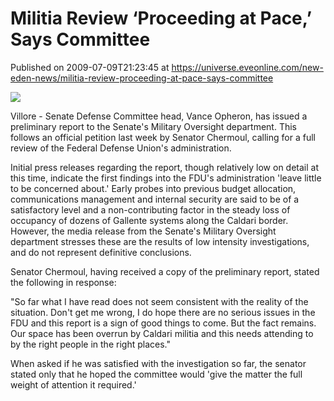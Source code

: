 # Militia Review ‘Proceeding at Pace,’ Says Committee
Published on 2009-07-09T21:23:45 at https://universe.eveonline.com/new-eden-news/militia-review-proceeding-at-pace-says-committee

![](http://www.eve-mercury.net/images/mercurybanner.png)  
  
Villore - Senate Defense Committee head, Vance Opheron, has issued a preliminary report to the Senate's Military Oversight department. This follows an official petition last week by Senator Chermoul, calling for a full review of the Federal Defense Union's administration.

Initial press releases regarding the report, though relatively low on detail at this time, indicate the first findings into the FDU's administration 'leave little to be concerned about.' Early probes into previous budget allocation, communications management and internal security are said to be of a satisfactory level and a non-contributing factor in the steady loss of occupancy of dozens of Gallente systems along the Caldari border. However, the media release from the Senate's Military Oversight department stresses these are the results of low intensity investigations, and do not represent definitive conclusions.

Senator Chermoul, having received a copy of the preliminary report, stated the following in response:

"So far what I have read does not seem consistent with the reality of the situation. Don't get me wrong, I do hope there are no serious issues in the FDU and this report is a sign of good things to come. But the fact remains. Our space has been overrun by Caldari militia and this needs attending to by the right people in the right places."

When asked if he was satisfied with the investigation so far, the senator stated only that he hoped the committee would 'give the matter the full weight of attention it required.'
